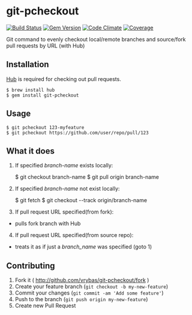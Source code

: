 # git-pcheckout

[![Build Status](https://api.travis-ci.org/vrybas/git-pcheckout.svg)][travis]
[![Gem Version](http://img.shields.io/gem/v/git-pcheckout.svg)][gem]
[![Code Climate](http://img.shields.io/codeclimate/github/vrybas/git-pcheckout.svg)][codeclimate]
[![Coverage](https://coveralls.io/repos/vrybas/git-pcheckout/badge.png)][coverage]

Git command to evenly checkout local/remote branches and source/fork
pull requests by URL (with Hub)

## Installation

[Hub][1] is required for checking out pull requests.

    $ brew install hub
    $ gem install git-pcheckout

## Usage

    $ git pcheckout 123-myfeature
    $ git pcheckout https://github.com/user/repo/pull/123

## What it does

1. If specified _branch-name_ exists locally:

    $ git checkout branch-name
    $ git pull origin branch-name

2. If specified _branch-name_ not exist locally:

    $ git fetch
    $ git checkout --track origin/branch-name

3. If pull request URL specified(from fork):
  - pulls fork branch with Hub

4. If pull request URL specified(from source repo):
  - treats it as if just a _branch_name_ was specified (goto 1)

## Contributing

1. Fork it ( http://github.com/vrybas/git-pcheckout/fork )
2. Create your feature branch (`git checkout -b my-new-feature`)
3. Commit your changes (`git commit -am 'Add some feature'`)
4. Push to the branch (`git push origin my-new-feature`)
5. Create new Pull Request

[1]: http://hub.github.com/
[travis]: https://travis-ci.org/vrybas/git-pcheckout
[gem]: http://rubygems.org/gems/git-pcheckout
[codeclimate]: https://codeclimate.com/github/vrybas/git-pcheckout
[coverage]: https://coveralls.io/r/vrybas/git-pcheckout

